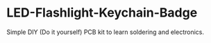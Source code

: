 # LED-Flashlight-Keychain-Badge
Simple DIY (Do it yourself) PCB kit to learn soldering and electronics.
